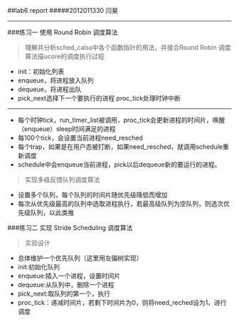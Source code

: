 ##lab6 report
#####2012011330 闫昊
***
###练习一 使用 Round Robin 调度算法
> 理解并分析sched_calss中各个函数指针的用法，并接合Round Robin 调度算法描ucore的调度执行过程
* init：初始化列表
* enqueue，将进程放入队列
* dequeue，将进程出队
* pick_next选择下一个要执行的进程
 proc_tick处理时钟中断

***
* 每个时钟tick，run_timer_list被调用，proc_tick会更新进程的时间片，唤醒（enqueue）sleep时间满足的进程
* 每100个tick，会设置当前进程need_resched
* 每个trap，如果是在用户态被打断，如果need_resched，就调用schedule重新调度
* schedule中会enqueue当前进程，pick以后dequeue新的要运行的进程。



> 实现多级反馈队列调度算法
* 设置多个队列，每个队列的时间片随优先级降低而增加
* 每次从优先级最高的队列中选取进程执行，若最高级队列为空队列，则选次优先级队列，以此类推

###练习二 实现 Stride Scheduling 调度算法
> 实验设计

* 总体维护一个优先队列（这里用左偏树实现）
* init:初始化队列
* enqueue:插入一个进程，设置时间片
* dequeue:从队列中，删除一个进程
* pick_next:取队列的第一个，执行
* proc_tick：递减时间片，若剩下时间片为0，则将need_reched设为1，进行调度